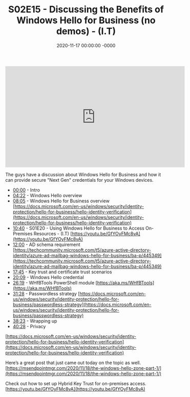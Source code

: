 ﻿---
layout: post
title: "S02E15 - Discussing the Benefits of Windows Hello for Business (no demos) - (I.T)"
date: 2020-11-17 00:00:00 -0000
categories:
---

<iframe loading="lazy" width="560" height="315" src="https://www.youtube.com/embed/hQHHGu-jr4Q" title="YouTube video player" frameborder="0" allow="accelerometer; autoplay; clipboard-write; encrypted-media; gyroscope; picture-in-picture" allowfullscreen></iframe>

The guys have a discussion about Windows Hello for Business and how it can provide secure "Next Gen" credentials for your Windows devices.

* [00:00](https://www.youtube.com/watch?v=hQHHGu-jr4Q&t=0s) - Intro
* [04:22](https://www.youtube.com/watch?v=hQHHGu-jr4Q&t=262s) - Windows Hello overview
* [08:05](https://www.youtube.com/watch?v=hQHHGu-jr4Q&t=485s) - Windows Hello for Business overview
[https://docs.microsoft.com/en-us/windows/security/identity-protection/hello-for-business/hello-identity-verification](https://docs.microsoft.com/en-us/windows/security/identity-protection/hello-for-business/hello-identity-verification)
* [10:40](https://www.youtube.com/watch?v=hQHHGu-jr4Q&t=640s) - S01E20 - Using Windows Hello for Business to Access On-Premises Resources - (I.T)
[https://youtu.be/GfYOyFMc8vA](https://youtu.be/GfYOyFMc8vA)
* [12:00](https://www.youtube.com/watch?v=hQHHGu-jr4Q&t=720s) - AD schema requirement
[https://techcommunity.microsoft.com/t5/azure-active-directory-identity/azure-ad-mailbag-windows-hello-for-business/ba-p/445349](https://techcommunity.microsoft.com/t5/azure-active-directory-identity/azure-ad-mailbag-windows-hello-for-business/ba-p/445349)
* [17:45](https://www.youtube.com/watch?v=hQHHGu-jr4Q&t=1065s) - Key trust and certificate trust scenarios
* [20:09](https://www.youtube.com/watch?v=hQHHGu-jr4Q&t=1209s) - Windows Hello credential
* [26:19](https://www.youtube.com/watch?v=hQHHGu-jr4Q&t=1579s) - WHfBTools PowerShell module
[https://aka.ms/WHfBTools](https://aka.ms/WHfBTools)
* [31:28](https://www.youtube.com/watch?v=hQHHGu-jr4Q&t=1888s) - Passwordless strategy
[https://docs.microsoft.com/en-us/windows/security/identity-protection/hello-for-business/passwordless-strategy](https://docs.microsoft.com/en-us/windows/security/identity-protection/hello-for-business/passwordless-strategy)
* [38:23](https://www.youtube.com/watch?v=hQHHGu-jr4Q&t=2303s) - Wrapping up
* [40:28](https://www.youtube.com/watch?v=hQHHGu-jr4Q&t=2428s) - Privacy

[https://docs.microsoft.com/en-us/windows/security/identity-protection/hello-for-business/hello-identity-verification](https://docs.microsoft.com/en-us/windows/security/identity-protection/hello-for-business/hello-identity-verification)


Here’s a great post that just came out today on the topic as well. [https://msendpointmgr.com/2020/11/18/the-windows-hello-zone-part-1/](https://msendpointmgr.com/2020/11/18/the-windows-hello-zone-part-1/)


Check out how to set up Hybrid Key Trust for on-premises access.  [https://youtu.be/GfYOyFMc8vA](https://youtu.be/GfYOyFMc8vA)


